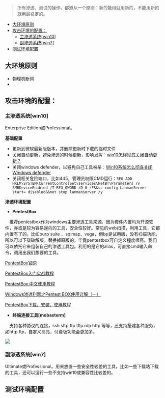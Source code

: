 >所有渗透、测试的操作，都遵从一个原则：新的能用就用新的，不能用新的就用最稳定的。

<!-- TOC -->

- [大环境原则](#大环境原则)
- [攻击环境的配置：](#攻击环境的配置)
    - [主渗透系统[win10]](#主渗透系统win10)
    - [副渗透系统[win7]](#副渗透系统win7)
- [测试环境配置](#测试环境配置)

<!-- /TOC -->
## 大环境原则
* 物理机断网
* 

## 攻击环境的配置：
### 主渗透系统[win10]
Enterprise Edition或Professional。

**基础配置**
* 更新到微软最新版版本，并删除更新时下载的临时文件
* 关闭自动更新，避免渗透的时候更新，影响发挥：[win10怎样彻底关闭自动更新？](https://www.zhihu.com/question/263871933)
* 关闭windows defender，以避免自己工具被杀：[Win10系统怎么彻底关闭Windows defender](https://zhuanlan.zhihu.com/p/39959842)
* 关闭相关危险端口，比如445，管理员权限CMD运行：`REG ADD HKLM\SYSTEM\CurrentControlSet\services\NetBT\Parameters /v SMBDeviceEnabled /T REG_QWORD /D 0 /F&&sc config LanmanServer start= disabled&&net stop lanmanserver /y`

**渗透环境配置**
* **PentestBox**

&emsp;推荐pentestbox作为windows主要渗透工具来源，因为套件内置均为开源软件，亦或是较为容易逆向的工具，安全性较好。常见的web扫描，利用工具，它都内置有了的。比如burp suite 、sqlmap、vega，但bp是试用版，没有扫描功能，所以可以下载破解版，替换掉原版的，毕竟pentestbox可自定义程度很高，我们可以依托它来组装自己的渗透工具包。利用的是它的alias，可直接cmd输入命令，调用出我们想要的工具。

[PentestBox官网](https://pentestbox.org/zh/)

[PentestBox入门实战教程](https://www.freebuf.com/sectool/125881.html)

[PentestBox 中文使用教程](https://pentestbox.muruoxi.com/)

[Windows渗透利器之Pentest BOX使用详解（一）](http://www.secist.com/archives/2335.html)

[PentestBox下载、安装、使用教程](https://www.fujieace.com/pentestbox/windows-metasploit.html)

* **终端连接工具[mobaxterm]**

&emsp;支持各种协议的连接，ssh sftp ftp tftp rdp http 等等，还支持搭建各种服务，如http ftp，自定义高亮，付费版功能会更加多。

![](https://mobaxterm.mobatek.net/img/slider/RDP.png)

### 副渗透系统[win7]
Ultimate或Professional。用来放置一些安全性较差的工具，比如一些下载站下载的工具，还可以运行一些不支持win10或兼容性比较差的。

## 测试环境配置